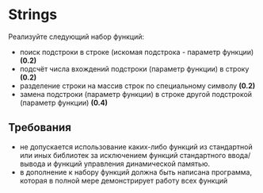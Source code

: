 # Strings

Реализуйте следующий набор функций:

- поиск подстроки в строке (искомая подстрока - параметр функции) **(0.2)**
- подсчёт числа вхождений подстроки (параметр функции) в строку **(0.2)**
- разделение строки на массив строк по специальному символу **(0.2)**
- замена подстроки (параметр функции) в строке другой подстрокой (параметр функции) **(0.4)**



## Требования

- не допускается использование каких-либо функций из стандартной или иных библиотек за исключением функций стандартного ввода/вывода и функций управления динамической памятью.
- в дополнение к набору функций должна быть написана программа, которая в полной мере демонстрирует работу всех функций